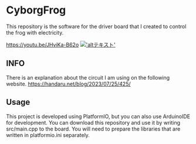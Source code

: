 # CyborgFrog

This repository is the software for the driver board that I created to control the frog with electricity.

https://youtu.be/JHviKa-B62o
[!['altテキスト'](https://github.com/maHidaka/cyborg-frog/assets/50083939/3df27502-172b-4ba7-ab15-23de6b3f3519)](https://youtu.be/JHviKa-B62o)



## INFO
There is an explanation about the circuit I am using on the following website.
https://handaru.net/blog/2023/07/25/425/

## Usage
This project is developed using PlatformIO, but you can also use ArduinoIDE for development.
You can download this repository and use it by writing src/main.cpp to the board.
You will need to prepare the libraries that are written in platformio.ini separately.
